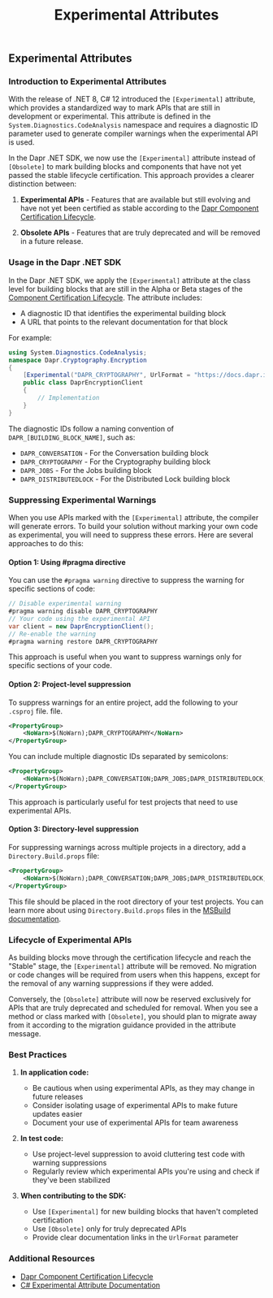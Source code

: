 ﻿---
type: docs
title: "Experimental Attributes"
linkTitle: "Experimental Attributes"
weight: 85200
description: Learn about why we mark some methods with the `[Experimental]` attribute
---

## Experimental Attributes

### Introduction to Experimental Attributes

With the release of .NET 8, C# 12 introduced the `[Experimental]` attribute, which provides a standardized way to mark 
APIs that are still in development or experimental. This attribute is defined in the `System.Diagnostics.CodeAnalysis` 
namespace and requires a diagnostic ID parameter used to generate compiler warnings when the experimental API 
is used.

In the Dapr .NET SDK, we now use the `[Experimental]` attribute instead of `[Obsolete]` to mark building blocks and 
components that have not yet passed the stable lifecycle certification. This approach provides a clearer distinction 
between:

1. **Experimental APIs** - Features that are available but still evolving and have not yet been certified as stable 
according to the [Dapr Component Certification Lifecycle](https://docs.dapr.io/operations/components/certification-lifecycle/).

2. **Obsolete APIs** - Features that are truly deprecated and will be removed in a future release.

### Usage in the Dapr .NET SDK

In the Dapr .NET SDK, we apply the `[Experimental]` attribute at the class level for building blocks that are still in 
the Alpha or Beta stages of the [Component Certification Lifecycle](https://docs.dapr.io/operations/components/certification-lifecycle/). 
The attribute includes:

- A diagnostic ID that identifies the experimental building block
- A URL that points to the relevant documentation for that block

For example:

```csharp
using System.Diagnostics.CodeAnalysis;
namespace Dapr.Cryptography.Encryption 
{ 
    [Experimental("DAPR_CRYPTOGRAPHY", UrlFormat = "https://docs.dapr.io/developing-applications/building-blocks/cryptography/cryptography-overview/")] 
    public class DaprEncryptionClient 
    { 
        // Implementation 
    } 
}
```

The diagnostic IDs follow a naming convention of `DAPR_[BUILDING_BLOCK_NAME]`, such as:

- `DAPR_CONVERSATION` - For the Conversation building block
- `DAPR_CRYPTOGRAPHY` - For the Cryptography building block
- `DAPR_JOBS` - For the Jobs building block
- `DAPR_DISTRIBUTEDLOCK` - For the Distributed Lock building block

### Suppressing Experimental Warnings

When you use APIs marked with the `[Experimental]` attribute, the compiler will generate errors. 
To build your solution without marking your own code as experimental, you will need to suppress these errors. Here are 
several approaches to do this:

#### Option 1: Using #pragma directive

You can use the `#pragma warning` directive to suppress the warning for specific sections of code:

```csharp
// Disable experimental warning 
#pragma warning disable DAPR_CRYPTOGRAPHY 
// Your code using the experimental API 
var client = new DaprEncryptionClient(); 
// Re-enable the warning 
#pragma warning restore DAPR_CRYPTOGRAPHY
```

This approach is useful when you want to suppress warnings only for specific sections of your code.

#### Option 2: Project-level suppression

To suppress warnings for an entire project, add the following to your `.csproj` file.
file.

```xml
<PropertyGroup>
    <NoWarn>$(NoWarn);DAPR_CRYPTOGRAPHY</NoWarn>
</PropertyGroup>
```

You can include multiple diagnostic IDs separated by semicolons:

```xml
<PropertyGroup>
    <NoWarn>$(NoWarn);DAPR_CONVERSATION;DAPR_JOBS;DAPR_DISTRIBUTEDLOCK;DAPR_CRYPTOGRAPHY</NoWarn>
</PropertyGroup>
```

This approach is particularly useful for test projects that need to use experimental APIs.

#### Option 3: Directory-level suppression

For suppressing warnings across multiple projects in a directory, add a `Directory.Build.props` file:

```xml
<PropertyGroup>
    <NoWarn>$(NoWarn);DAPR_CONVERSATION;DAPR_JOBS;DAPR_DISTRIBUTEDLOCK;DAPR_CRYPTOGRAPHY</NoWarn>
</PropertyGroup>
```

This file should be placed in the root directory of your test projects. You can learn more about using 
`Directory.Build.props` files in the 
[MSBuild documentation](https://learn.microsoft.com/en-us/visualstudio/msbuild/customize-by-directory).

### Lifecycle of Experimental APIs

As building blocks move through the certification lifecycle and reach the "Stable" stage, the `[Experimental]` attribute will be removed. No migration or code changes will be required from users when this happens, except for the removal of any warning suppressions if they were added.

Conversely, the `[Obsolete]` attribute will now be reserved exclusively for APIs that are truly deprecated and scheduled for removal. When you see a method or class marked with `[Obsolete]`, you should plan to migrate away from it according to the migration guidance provided in the attribute message.

### Best Practices

1. **In application code:**
    - Be cautious when using experimental APIs, as they may change in future releases
    - Consider isolating usage of experimental APIs to make future updates easier
    - Document your use of experimental APIs for team awareness

2. **In test code:**
    - Use project-level suppression to avoid cluttering test code with warning suppressions
    - Regularly review which experimental APIs you're using and check if they've been stabilized

3. **When contributing to the SDK:**
    - Use `[Experimental]` for new building blocks that haven't completed certification
    - Use `[Obsolete]` only for truly deprecated APIs
    - Provide clear documentation links in the `UrlFormat` parameter

### Additional Resources

- [Dapr Component Certification Lifecycle](https://docs.dapr.io/operations/components/certification-lifecycle/)
- [C# Experimental Attribute Documentation](https://learn.microsoft.com/en-us/dotnet/csharp/language-reference/proposals/csharp-12.0/experimental-attribute)
